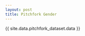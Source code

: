 ```yaml
---
layout: post
title: Pitchfork Gender
---
```

{{ site.data.pitchfork_dataset.data }}
<script src="https://d3js.org/d3.v4.min.js"></script>

<div id='myDiv'></div>
<script src='/js/pitchfork-gender.js'></script>